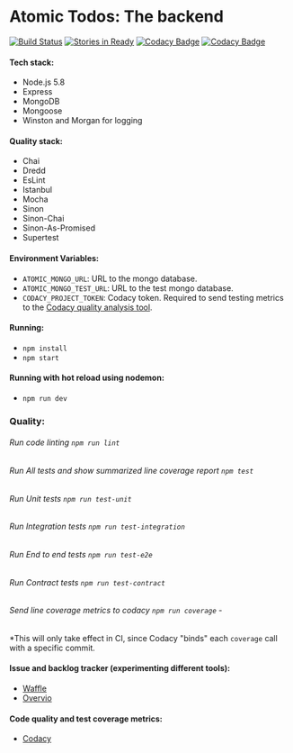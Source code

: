 # Atomic Todos: The backend

[![Build Status](https://snap-ci.com/othman853/atomic-todos-backend/branch/master/build_image)](https://snap-ci.com/othman853/atomic-todos-backend/branch/master)
[![Stories in Ready](https://badge.waffle.io/othman853/atomic-todos-backend.svg?label=ready&title=Ready)](http://waffle.io/othman853/atomic-todos-backend)
[![Codacy Badge](https://api.codacy.com/project/badge/Grade/0e136a491a234501a1e243c9cf9009da)](https://www.codacy.com/app/anuar-yasser/atomic-todos-backend?utm_source=github.com&amp;utm_medium=referral&amp;utm_content=othman853/atomic-todos-backend&amp;utm_campaign=Badge_Grade)
[![Codacy Badge](https://api.codacy.com/project/badge/Coverage/0e136a491a234501a1e243c9cf9009da)](https://www.codacy.com/app/anuar-yasser/atomic-todos-backend?utm_source=github.com&amp;utm_medium=referral&amp;utm_content=othman853/atomic-todos-backend&amp;utm_campaign=Badge_Coverage)

#### Tech stack:
- Node.js 5.8
- Express
- MongoDB
- Mongoose
- Winston and Morgan for logging

#### Quality stack:
- Chai
- Dredd
- EsLint
- Istanbul
- Mocha
- Sinon
- Sinon-Chai
- Sinon-As-Promised
- Supertest

#### Environment Variables:
- `ATOMIC_MONGO_URL`: URL to the mongo database.
- `ATOMIC_MONGO_TEST_URL`: URL to the test mongo database.
- `CODACY_PROJECT_TOKEN`: Codacy token. Required to send testing metrics to the [Codacy quality analysis tool](https://www.codacy.com/app/anuar-yasser/atomic-todos-backend).

#### Running:
 - `npm install`
 - `npm start`

#### Running with hot reload using nodemon:
- `npm run dev`

### Quality:
###### Run code linting `npm run lint`
###### Run All tests and show summarized line coverage report `npm test`
###### Run Unit tests `npm run test-unit`
###### Run Integration tests `npm run test-integration`
###### Run End to end tests `npm run test-e2e`
###### Run Contract tests `npm run test-contract`
###### Send line coverage metrics to codacy `npm run coverage` -
*This will only take effect in CI, since Codacy "binds" each `coverage` call with a specific commit.

#### Issue and backlog tracker (experimenting different tools): 
- [Waffle](https://waffle.io/othman853/atomic-todos-backend)
- [Overvio](https://overv.io/othman853/atomic-todos-backend/board/)


#### Code quality and test coverage metrics:
- [Codacy](https://www.codacy.com/app/anuar-yasser/atomic-todos-backend)
